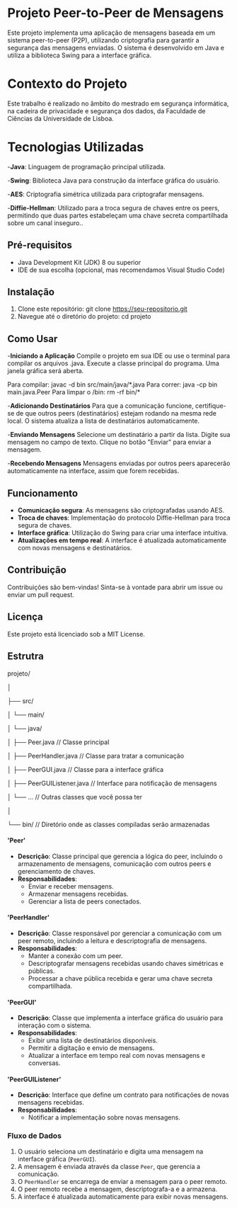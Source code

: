 # Projeto Peer-to-Peer de Mensagens

Este projeto implementa uma aplicação de mensagens baseada em um sistema peer-to-peer (P2P), 
utilizando criptografia para garantir a segurança das mensagens enviadas. O sistema 
é desenvolvido em Java e utiliza a biblioteca Swing para a interface gráfica.

# Contexto do Projeto

Este trabalho é realizado no âmbito do mestrado em segurança informática, 
na cadeira de privacidade e segurança dos dados, da Faculdade de Ciências 
da Universidade de Lisboa.

# Tecnologias Utilizadas

-**Java**: Linguagem de programação principal utilizada.

-**Swing**: Biblioteca Java para construção da interface gráfica do usuário.

-**AES**: Criptografia simétrica utilizada para criptografar mensagens.

-**Diffie-Hellman**: Utilizado para a troca segura de chaves entre os peers, permitindo 
que duas partes estabeleçam uma chave secreta compartilhada sobre um canal inseguro..

## Pré-requisitos

- Java Development Kit (JDK) 8 ou superior
- IDE de sua escolha (opcional, mas recomendamos Visual Studio Code)
  
## Instalação

1. Clone este repositório: git clone https://seu-repositorio.git
2. Navegue até o diretório do projeto: cd projeto

## Como Usar

-**Iniciando a Aplicação**
Compile o projeto em sua IDE ou use o terminal para compilar os arquivos .java.
Execute a classe principal do programa. Uma janela gráfica será aberta.

Para compilar:
  javac -d bin src/main/java/\*.java
Para correr:
  java -cp bin main.java.Peer
Para limpar o /bin:
  rm -rf bin/*

-**Adicionando Destinatários**
Para que a comunicação funcione, certifique-se de que outros peers (destinatários) 
estejam rodando na mesma rede local. O sistema atualiza a lista de destinatários automaticamente.

-**Enviando Mensagens**
Selecione um destinatário a partir da lista.
Digite sua mensagem no campo de texto.
Clique no botão "Enviar" para enviar a mensagem.

-**Recebendo Mensagens**
Mensagens enviadas por outros peers aparecerão automaticamente na interface, assim que forem recebidas.

## Funcionamento


- **Comunicação segura**: As mensagens são criptografadas usando AES.
- **Troca de chaves**: Implementação do protocolo Diffie-Hellman para troca segura de chaves.
- **Interface gráfica**: Utilização do Swing para criar uma interface intuitiva.
- **Atualizações em tempo real**: A interface é atualizada automaticamente com novas mensagens e destinatários.


## Contribuição

Contribuições são bem-vindas! Sinta-se à vontade para abrir um issue ou enviar um pull request.

## Licença

Este projeto está licenciado sob a MIT License.

## Estrutra

projeto/

│

├── src/

│   └── main/

│       └── java/

│           ├── Peer.java               // Classe principal

│           ├── PeerHandler.java         // Classe para tratar a comunicação

│           ├── PeerGUI.java             // Classe para a interface gráfica

│           ├── PeerGUIListener.java      // Interface para notificação de mensagens

│           └── ...                      // Outras classes que você possa ter

│

└── bin/                                 // Diretório onde as classes compiladas serão armazenadas


#### 'Peer'
- **Descrição**: Classe principal que gerencia a lógica do peer, incluindo o armazenamento de mensagens, comunicação com outros peers e gerenciamento de chaves.
- **Responsabilidades**:
  - Enviar e receber mensagens.
  - Armazenar mensagens recebidas.
  - Gerenciar a lista de peers conectados.

#### 'PeerHandler'
- **Descrição**: Classe responsável por gerenciar a comunicação com um peer remoto, incluindo a leitura e descriptografia de mensagens.
- **Responsabilidades**:
  - Manter a conexão com um peer.
  - Descriptografar mensagens recebidas usando chaves simétricas e públicas.
  - Processar a chave pública recebida e gerar uma chave secreta compartilhada.

#### 'PeerGUI'
- **Descrição**: Classe que implementa a interface gráfica do usuário para interação com o sistema.
- **Responsabilidades**:
  - Exibir uma lista de destinatários disponíveis.
  - Permitir a digitação e envio de mensagens.
  - Atualizar a interface em tempo real com novas mensagens e conversas.

#### 'PeerGUIListener'
- **Descrição**: Interface que define um contrato para notificações de novas mensagens recebidas.
- **Responsabilidades**:
  - Notificar a implementação sobre novas mensagens.

### Fluxo de Dados

1. O usuário seleciona um destinatário e digita uma mensagem na interface gráfica (`PeerGUI`).
2. A mensagem é enviada através da classe `Peer`, que gerencia a comunicação.
3. O `PeerHandler` se encarrega de enviar a mensagem para o peer remoto.
4. O peer remoto recebe a mensagem, descriptografa-a e a armazena.
5. A interface é atualizada automaticamente para exibir novas mensagens.

